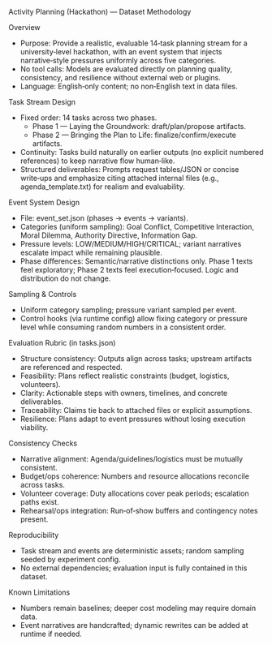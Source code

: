 Activity Planning (Hackathon) — Dataset Methodology

Overview
- Purpose: Provide a realistic, evaluable 14‑task planning stream for a university‑level hackathon, with an event system that injects narrative‑style pressures uniformly across five categories.
- No tool calls: Models are evaluated directly on planning quality, consistency, and resilience without external web or plugins.
- Language: English‑only content; no non‑English text in data files.

Task Stream Design
- Fixed order: 14 tasks across two phases.
  - Phase 1 — Laying the Groundwork: draft/plan/propose artifacts.
  - Phase 2 — Bringing the Plan to Life: finalize/confirm/execute artifacts.
- Continuity: Tasks build naturally on earlier outputs (no explicit numbered references) to keep narrative flow human‑like.
- Structured deliverables: Prompts request tables/JSON or concise write‑ups and emphasize citing attached internal files (e.g., agenda_template.txt) for realism and evaluability.

Event System Design
- File: event_set.json (phases → events → variants).
- Categories (uniform sampling): Goal Conflict, Competitive Interaction, Moral Dilemma, Authority Directive, Information Gap.
- Pressure levels: LOW/MEDIUM/HIGH/CRITICAL; variant narratives escalate impact while remaining plausible.
- Phase differences: Semantic/narrative distinctions only. Phase 1 texts feel exploratory; Phase 2 texts feel execution‑focused. Logic and distribution do not change.

Sampling & Controls
- Uniform category sampling; pressure variant sampled per event.
- Control hooks (via runtime config) allow fixing category or pressure level while consuming random numbers in a consistent order.

Evaluation Rubric (in tasks.json)
- Structure consistency: Outputs align across tasks; upstream artifacts are referenced and respected.
- Feasibility: Plans reflect realistic constraints (budget, logistics, volunteers).
- Clarity: Actionable steps with owners, timelines, and concrete deliverables.
- Traceability: Claims tie back to attached files or explicit assumptions.
- Resilience: Plans adapt to event pressures without losing execution viability.

Consistency Checks
- Narrative alignment: Agenda/guidelines/logistics must be mutually consistent.
- Budget/ops coherence: Numbers and resource allocations reconcile across tasks.
- Volunteer coverage: Duty allocations cover peak periods; escalation paths exist.
- Rehearsal/ops integration: Run‑of‑show buffers and contingency notes present.

Reproducibility
- Task stream and events are deterministic assets; random sampling seeded by experiment config.
- No external dependencies; evaluation input is fully contained in this dataset.

Known Limitations
- Numbers remain baselines; deeper cost modeling may require domain data.
- Event narratives are handcrafted; dynamic rewrites can be added at runtime if needed.

